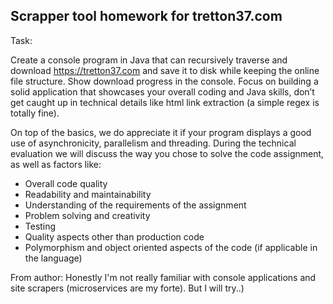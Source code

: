 ## Scrapper tool homework for tretton37.com

Task:

Create a console program in Java that can recursively traverse and download https://tretton37.com and save it to disk while keeping the online file structure. Show download progress in the console.
Focus on building a solid application that showcases your overall coding and Java skills, don’t get caught up in technical details like html link extraction (a simple regex is totally fine).

On top of the basics, we do appreciate it if your program displays a good use of asynchronicity,
parallelism and threading. During the technical evaluation we will discuss the way you chose to solve the code assignment, as well as factors like:

- Overall code quality
- Readability and maintainability
- Understanding of the requirements of the assignment
- Problem solving and creativity
- Testing
- Quality aspects other than production code
- Polymorphism and object oriented aspects of the code (if applicable in the language)


From author:
Honestly I'm not really familiar with console applications and site scrapers (microservices are my forte). But I will try..) 
